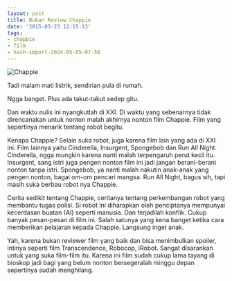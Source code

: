 ```yaml
---
layout: post
title: Bukan Review Chappie
date: '2015-03-23 12:15:13'
tags:
- chappie
- film
- hash-import-2024-05-05-07-58
---
```


![Chappie](https://i0.wp.com/i.imgur.com/iEm37pC.png?w=1200)

Tadi malam mati listrik, sendirian pula di rumah.

Ngga banget. Plus ada takut-takut sedep gitu.

Dan waktu nulis ini nyangkutlah di XXI. Di waktu yang sebenarnya tidak direncanakan untuk nonton malah akhirnya nonton film Chappie. Film yang sepertinya menarik tentang robot begitu.

Kenapa Chappie? Selain suka robot, juga karena film lain yang ada di XXI ini. Film lainnya yaitu Cinderella, Insurgent, Spongebob dan Run All Night. Cinderella, ngga mungkin karena nanti malah terpengaruh perut kecil itu. Insurgent, sang istri juga pengen nonton film ini jadi jangan berani-berani nonton tanpa istri. Spongebob, ya nanti malah nakutin anak-anak yang pengen nonton, bagai om-om pencari mangsa. Run All Night, bagus sih, tapi masih suka berbau robot nya Chappie.

Cerita sedikit tentang Chappie, ceritanya tentang perkembangan robot yang membantu tugas polisi. Si robot ini diharapkan oleh penciptanya mempunyai kecerdasan buatan (AI) seperti manusia. Dan terjadilah konflik. Cukup banyak pesan-pesan di film ini. Salah satunya yang kena banget ketika cara memberikan pelajaran kepada Chappie. Langsung inget anak.

Yah, karena bukan reviewer film yang baik dan bisa menimbulkan spoiler, intinya seperti film Transcendence, Robocop, iRobot. Sangat disarankan untuk yang suka film-film itu. Karena ini film sudah cukup lama tayang di bioskop jadi bagi yang belum nonton bersegeralah minggu depan sepertinya sudah menghilang.

<!--kg-card-end: html-->